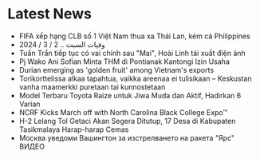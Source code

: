 # Latest News
-  FIFA xếp hạng CLB số 1 Việt Nam thua xa Thái Lan, kém cả Philippines
-  وفيات السبت .. 2 / 3 / 2024
-  Tuấn Trần tiếp tục có vai chính sau "Mai", Hoài Linh tái xuất điện ảnh
-  Pj Wako Ani Sofian Minta THM di Pontianak Kantongi Izin Usaha
-  Durian emerging as 'golden fruit' among Vietnam's exports
-  Torikorttelissa alkaa tapahtua, vaikka areenaa ei tulisikaan – Keskustan vanha maamerkki puretaan tai kunnostetaan
-  Model Terbaru Toyota Raize untuk Jiwa Muda dan Aktif, Hadirkan 6 Varian
-  NCRF Kicks March off with North Carolina Black College Expo™
-  H-2 Lelang Tol Getaci Akan Segera Ditutup, 17 Desa di Kabupaten Tasikmalaya Harap-harap Cemas
-  Москва уведоми Вашингтон за изстрелването на ракета "Ярс" ВИДЕО
